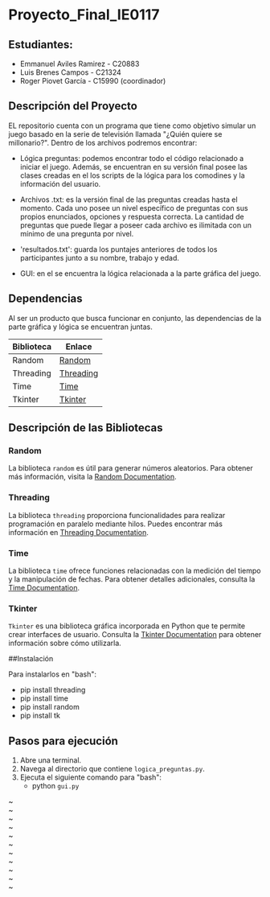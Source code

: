 # Proyecto_Final_IE0117


## Estudiantes:

- Emmanuel Aviles Ramirez - C20883
- Luis Brenes Campos - C21324
- Roger Piovet García - C15990 (coordinador)

## Descripción del Proyecto

EL repositorio cuenta con un programa que tiene como objetivo simular un juego basado en la serie de televisión llamada "¿Quién quiere se millonario?". Dentro de los archivos podremos encontrar:

- Lógica preguntas: podemos encontrar todo el código relacionado a iniciar el juego. Además, se encuentran en su versión final posee las clases creadas en el los scripts de la lógica para los comodines y la información del usuario.

- Archivos .txt: es la versión final de las preguntas creadas hasta el momento. Cada uno posee un nivel específico de preguntas con sus propios enunciados, opciones y respuesta correcta. La cantidad de preguntas que puede llegar a poseer cada archivo es ilimitada con un mínimo de una pregunta por nivel.

- 'resultados.txt': guarda los puntajes anteriores de todos los participantes junto a su nombre, trabajo y edad.

- GUI: en el se encuentra la lógica relacionada a la parte gráfica del juego.

## Dependencias

Al ser un producto que busca funcionar en conjunto, las dependencias de la parte gráfica y lógica se encuentran juntas. 

| Biblioteca   | Enlace                                              |
|--------------|-----------------------------------------------------|
| Random       | [Random](https://docs.python.org/3/library/random.html) |
| Threading    | [Threading](https://docs.python.org/3/library/threading.html) |
| Time         | [Time](https://docs.python.org/3/library/time.html) |
| Tkinter      | [Tkinter](https://docs.python.org/3/library/tkinter.html) |

## Descripción de las Bibliotecas

### Random
La biblioteca `random` es útil para generar números aleatorios. Para obtener más información, visita la [Random Documentation](https://docs.python.org/3/library/random.html).

### Threading
La biblioteca `threading` proporciona funcionalidades para realizar programación en paralelo mediante hilos. Puedes encontrar más información en [Threading Documentation](https://docs.python.org/3/library/threading.html).

### Time
La biblioteca `time` ofrece funciones relacionadas con la medición del tiempo y la manipulación de fechas. Para obtener detalles adicionales, consulta la [Time Documentation](https://docs.python.org/3/library/time.html).

### Tkinter
`Tkinter` es una biblioteca gráfica incorporada en Python que te permite crear interfaces de usuario. Consulta la [Tkinter Documentation](https://docs.python.org/3/library/tkinter.html) para obtener información sobre cómo utilizarla.

##Instalación

Para instalarlos en "bash":

- pip install threading
- pip install time
- pip install random
- pip install tk


## Pasos para ejecución

1. Abre una terminal.
2. Navega al directorio que contiene `logica_preguntas.py`.
3. Ejecuta el siguiente comando para "bash":
   - python `gui.py`


~                                                                                                                                                                                                                                                                                                                                                                                                                                                                                                                                                                                                                                                                                                                                             
~                                                                                                                                                                                                                                                                                                                                                                                                                                                                                                                                                                                                                                                                                                                                             
~                                                                                                                                                                                                                                                                                                                                                                                                                                                                                                                                                                                                                                                                                                                                             
~                                                                                                                                                                                                                                                                                                                                                                                                                                                                                                                                                                                                                                                                                                                                             
~                                                                                                                                                                                                                                                                                                                                                                                                                                                                                                                                                                                                                                                                                                                                             
~                                                                                                                                                                                                                                                                                                                                                                                                                                                                                                                                                                                                                                                                                                                                             
~                                                                                                                                                                                                                                                                                                                                                                                                                                                                                                                                                                                                                                                                                                                                             
~                                                                                                                                                                                                                                                                                                                                                                                                                                                                                                                                                                                                                                                                                                                                             
~                                                                                                                                                                                                                                                                                                                                                                                                                                                                                                                                                                                                                                                                                                                                             
~                                                                                                                                                                                                                                                                                                                                                                                                                                                                                                                                                                                                                                                                                                                                             
~                                                                                                                                                                               
